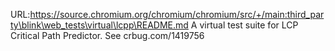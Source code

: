 URL:https://source.chromium.org/chromium/chromium/src/+/main:third_party\blink\web_tests\virtual\lcpp\README.md
A virtual test suite for LCP Critical Path Predictor.
See crbug.com/1419756
